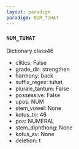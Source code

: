 ```yaml
---
layout: paradigm
paradigm: NUM_TUHAT
---
```

### ` NUM_TUHAT `

Dictionary class46
* clitics: False
* grade_dir: strengthen
* harmony: back
* suffix_regex: tuhat
* plurale_tantum: False
* possessive: False
* upos: NUM
* stem_vowel: None
* kotus_tn: 46
* pos: NUMERAL
* stem_diphthong: None
* kotus_av: None
* deletion: t
